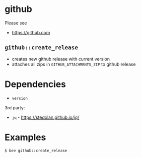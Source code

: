 github
======
Please see
- https://github.com

`github::create_release`
------------------------
- creates new github release with current version
- attaches all zips in `GITHUB_ATTACHMENTS_ZIP` to github release


Dependencies
============
- `version`

3rd party:
- `jq` - https://stedolan.github.io/jq/


Examples
========
```
$ bee github::create_release
```
